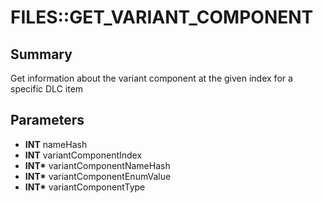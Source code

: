 # FILES::GET_VARIANT_COMPONENT

## Summary
Get information about the variant component at the given index for a specific DLC item

## Parameters
* **INT** nameHash
* **INT** variantComponentIndex
* **INT\*** variantComponentNameHash
* **INT\*** variantComponentEnumValue
* **INT\*** variantComponentType